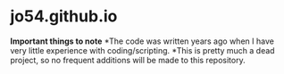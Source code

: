 # jo54.github.io
**Important things to note**
*The code was written years ago when I have very little experience with coding/scripting.
*This is pretty much a dead project, so no frequent additions will be made to this repository.
